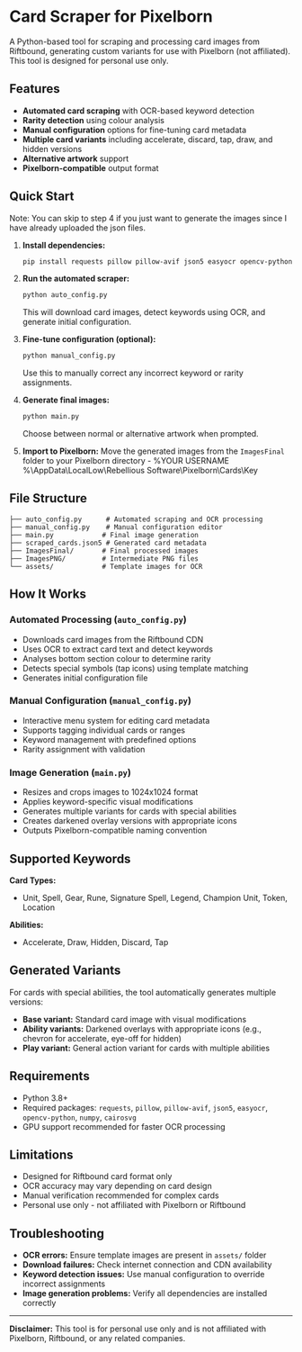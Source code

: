 # Card Scraper for Pixelborn

A Python-based tool for scraping and processing card images from Riftbound, generating custom variants for use with Pixelborn (not affiliated). This tool is designed for personal use only.

## Features

- **Automated card scraping** with OCR-based keyword detection
- **Rarity detection** using colour analysis
- **Manual configuration** options for fine-tuning card metadata
- **Multiple card variants** including accelerate, discard, tap, draw, and hidden versions
- **Alternative artwork** support
- **Pixelborn-compatible** output format

## Quick Start

Note: You can skip to step 4 if you just want to generate the images since I have already uploaded the json files. 

1. **Install dependencies:**
   ```bash
   pip install requests pillow pillow-avif json5 easyocr opencv-python numpy cairosvg
   ```

2. **Run the automated scraper:**
   ```bash
   python auto_config.py
   ```
   This will download card images, detect keywords using OCR, and generate initial configuration.

3. **Fine-tune configuration (optional):**
   ```bash
   python manual_config.py
   ```
   Use this to manually correct any incorrect keyword or rarity assignments.

4. **Generate final images:**
   ```bash
   python main.py
   ```
   Choose between normal or alternative artwork when prompted.

5. **Import to Pixelborn:**
   Move the generated images from the `ImagesFinal` folder to your Pixelborn directory - %YOUR USERNAME %\AppData\LocalLow\Rebellious Software\Pixelborn\Cards\Key

## File Structure

```
├── auto_config.py      # Automated scraping and OCR processing
├── manual_config.py    # Manual configuration editor
├── main.py            # Final image generation
├── scraped_cards.json5 # Generated card metadata
├── ImagesFinal/       # Final processed images
├── ImagesPNG/         # Intermediate PNG files
└── assets/            # Template images for OCR
```

## How It Works

### Automated Processing (`auto_config.py`)
- Downloads card images from the Riftbound CDN
- Uses OCR to extract card text and detect keywords
- Analyses bottom section colour to determine rarity
- Detects special symbols (tap icons) using template matching
- Generates initial configuration file

### Manual Configuration (`manual_config.py`)
- Interactive menu system for editing card metadata
- Supports tagging individual cards or ranges
- Keyword management with predefined options
- Rarity assignment with validation

### Image Generation (`main.py`)
- Resizes and crops images to 1024x1024 format
- Applies keyword-specific visual modifications
- Generates multiple variants for cards with special abilities
- Creates darkened overlay versions with appropriate icons
- Outputs Pixelborn-compatible naming convention

## Supported Keywords

**Card Types:**
- Unit, Spell, Gear, Rune, Signature Spell, Legend, Champion Unit, Token, Location

**Abilities:**
- Accelerate, Draw, Hidden, Discard, Tap

## Generated Variants

For cards with special abilities, the tool automatically generates multiple versions:
- **Base variant:** Standard card image with visual modifications
- **Ability variants:** Darkened overlays with appropriate icons (e.g., chevron for accelerate, eye-off for hidden)
- **Play variant:** General action variant for cards with multiple abilities

## Requirements

- Python 3.8+
- Required packages: `requests`, `pillow`, `pillow-avif`, `json5`, `easyocr`, `opencv-python`, `numpy`, `cairosvg`
- GPU support recommended for faster OCR processing

## Limitations

- Designed for Riftbound card format only
- OCR accuracy may vary depending on card design
- Manual verification recommended for complex cards
- Personal use only - not affiliated with Pixelborn or Riftbound

## Troubleshooting

- **OCR errors:** Ensure template images are present in `assets/` folder
- **Download failures:** Check internet connection and CDN availability  
- **Keyword detection issues:** Use manual configuration to override incorrect assignments
- **Image generation problems:** Verify all dependencies are installed correctly

---

**Disclaimer:** This tool is for personal use only and is not affiliated with Pixelborn, Riftbound, or any related companies.